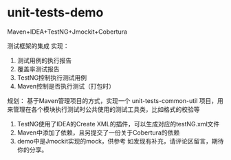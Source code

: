 # unit-tests-demo
Maven+IDEA+TestNG+Jmockit+Cobertura

测试框架的集成
实现：
1. 测试用例的执行报告
2. 覆盖率测试报告
3. TestNG控制执行测试用例
4. Maven控制是否执行测试（打包时）

规划：
基于Maven管理项目的方式，实现一个 unit-tests-common-util 项目，用来管理在各个模块执行测试时公共使用的测试工具类，比如格式的校验等


1. TestNG使用了IDEA的Create XML的插件，可以生成对应的testNG.xml文件
2. Maven中添加了依赖，且另提交了一份关于Cobertura的依赖
3. demo中是Jmockit实现的mock，供参考
如发现有补充，请评论区留言，期待你的分享。
